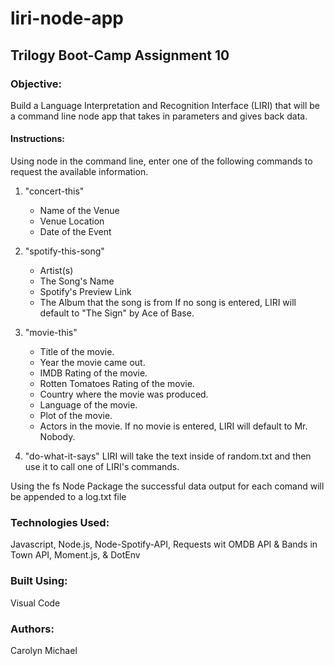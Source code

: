 # liri-node-app

## Trilogy Boot-Camp Assignment 10

### Objective: 
Build a Language Interpretation and Recognition Interface (LIRI) that will be a command line node app that takes in parameters and gives back data.

#### Instructions: 
Using node in the command line, enter one of the following commands to request the available information.

1. "concert-this" 
	* Name of the Venue
	* Venue Location
	* Date of the Event

2. "spotify-this-song"
	* Artist(s)
	* The Song's Name
	* Spotify's Preview Link
	* The Album that the song is from
	If no song is entered, LIRI will default to "The Sign" by Ace of Base.

3. "movie-this"
	* Title of the movie.
	* Year the movie came out.
	* IMDB Rating of the movie.
	* Rotten Tomatoes Rating of the movie.
	* Country where the movie was produced.
	* Language of the movie.
	* Plot of the movie.
	* Actors in the movie.
	If no movie is entered, LIRI will default to Mr. Nobody.

4. "do-what-it-says"
	LIRI will take the text inside of random.txt and then use it to call one of LIRI's commands.

Using the fs Node Package the successful data output for each comand will be appended to a log.txt file

### Technologies Used:
Javascript, Node.js, Node-Spotify-API, Requests wit OMDB API & Bands in Town API, Moment.js, & DotEnv

### Built Using:
Visual Code

### Authors:
Carolyn Michael